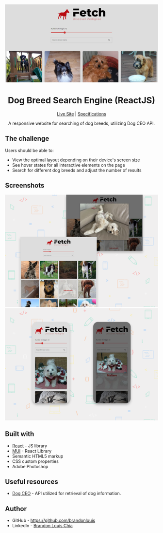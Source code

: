 ![preview](./screenshots/preview.png)

<h1 align="center">Dog Breed Search Engine (ReactJS)</h1>

<div align="center">

[Live Site](https://blc7896530-fetch.netlify.app/) | [Specifications](./Specifications.pdf)

A responsive website for searching of dog breeds, utilizing Dog CEO API.

</div>

## The challenge

Users should be able to:

- View the optimal layout depending on their device's screen size
- See hover states for all interactive elements on the page
- Search for different dog breeds and adjust the number of results

## Screenshots

![desktop](./screenshots/desktop.png)
![mobile](./screenshots/mobile.png)

## Built with

- [React](https://reactjs.org/) - JS library
- [MUI](https://mui.com/) - React Library
- Semantic HTML5 markup
- CSS custom properties
- Adobe Photoshop

## Useful resources

- [Dog CEO](https://dog.ceo/) - API utilized for retrieval of dog information.

## Author

- GitHub - https://github.com/brandonlouis
- LinkedIn - [Brandon Louis Chia](www.linkedin.com/in/brandon-louis-chia-63730b162)
